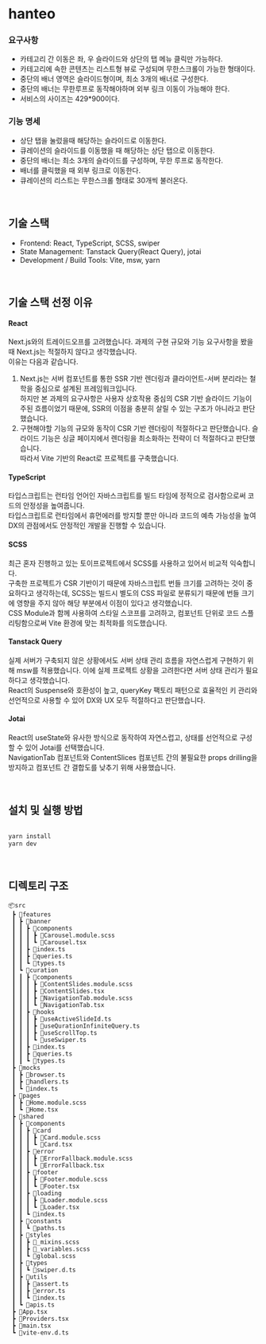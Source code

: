 # hanteo
### 요구사항

- 카테고리 간 이동은 좌, 우 슬라이드와 상단의 탭 메뉴 클릭만 가능하다.
- 카테고리에 속한 콘텐츠는 리스트형 뷰로 구성되며 무한스크롤이 가능한 형태이다.
- 중단의 배너 영역은 슬라이드형이며, 최소 3개의 배너로 구성한다.
- 중단의 배너는 무한루프로 동작해야하며 외부 링크 이동이 가능해야 한다.
- 서비스의 사이즈는 429\*900이다.

### 기능 명세

- 상단 탭을 눌렀을때 해당하는 슬라이드로 이동한다.
- 큐레이션의 슬라이드를 이동했을 때 해당하는 상단 탭으로 이동한다.
- 중단의 배너는 최소 3개의 슬라이드를 구성하며, 무한 루프로 동작한다.
- 배너를 클릭했을 때 외부 링크로 이동한다.
- 큐레이션의 리스트는 무한스크롤 형태로 30개씩 불러온다.

<br/>

## 기술 스택

- Frontend: React, TypeScript, SCSS, swiper
- State Management: Tanstack Query(React Query), jotai
- Development / Build Tools: Vite, msw, yarn

<br/>

## 기술 스택 선정 이유

#### React

Next.js와의 트레이드오프를 고려했습니다.
과제의 구현 규모와 기능 요구사항을 봤을 때 Next.js는 적절하지 않다고 생각했습니다. <br/>
이유는 다음과 같습니다.

1. Next.js는 서버 컴포넌트를 통한 SSR 기반 렌더링과 클라이언트-서버 분리라는 철학을 중심으로 설계된 프레임워크입니다. <br/>
   하지만 본 과제의 요구사항은 사용자 상호작용 중심의 CSR 기반 슬라이드 기능이 주된 흐름이었기 때문에, SSR의 이점을 충분히 살릴 수 있는 구조가 아니라고 판단했습니다.
2. 구현해야할 기능의 규모와 동작이 CSR 기반 렌더링이 적절하다고 판단했습니다. 슬라이드 기능은 싱글 페이지에서 렌더링을 최소화하는 전략이 더 적절하다고 판단했습니다. <br/>
   따라서 Vite 기반의 React로 프로젝트를 구축했습니다.

#### TypeScript

타입스크립트는 런타임 언어인 자바스크립트를 빌드 타임에 정적으로 검사함으로써 코드의 안정성을 높여줍니다. <br/>
타입스크립트로 런타임에서 휴먼에러를 방지할 뿐만 아니라 코드의 예측 가능성을 높여 DX의 관점에서도 안정적인 개발을 진행할 수 있습니다.

#### SCSS

최근 혼자 진행하고 있는 토이프로젝트에서 SCSS를 사용하고 있어서 비교적 익숙합니다. <br/>
구축한 프로젝트가 CSR 기반이기 때문에 자바스크립트 번들 크기를 고려하는 것이 중요하다고 생각하는데, SCSS는 빌드시 별도의 CSS 파일로 분류되기 때문에 번들 크기에 영향을 주지 않아 해당 부분에서 이점이 있다고 생각했습니다. <br/>
CSS Module과 함께 사용하여 스타일 스코프를 고려하고, 컴포넌트 단위로 코드 스플리팅함으로써 Vite 환경에 맞는 최적화를 의도했습니다.

#### Tanstack Query

실제 서버가 구축되지 않은 상황에서도 서버 상태 관리 흐름을 자연스럽게 구현하기 위해 msw를 적용했습니다. 이에 실제 프로젝트 상황을 고려한다면 서버 상태 관리가 필요하다고 생각했습니다. <br/>
React의 Suspense와 호환성이 높고, queryKey 팩토리 패턴으로 효율적인 키 관리와 선언적으로 사용할 수 있어 DX와 UX 모두 적절하다고 판단했습니다.

#### Jotai

React의 useState와 유사한 방식으로 동작하여 자연스럽고, 상태를 선언적으로 구성할 수 있어 Jotai를 선택했습니다. <br/>
NavigationTab 컴포넌트와 ContentSlices 컴포넌트 간의 불필요한 props drilling을 방지하고 컴포넌트 간 결합도를 낮추기 위해 사용했습니다.

<br/>

## 설치 및 실행 방법

```bash

yarn install
yarn dev
```
<br/>

## 디렉토리 구조
```
📦src
 ┣ 📂features  
 ┃ ┣ 📂banner  
 ┃ ┃ ┣ 📂components
 ┃ ┃ ┃ ┣ 📜Carousel.module.scss
 ┃ ┃ ┃ ┗ 📜Carousel.tsx
 ┃ ┃ ┣ 📜index.ts
 ┃ ┃ ┣ 📜queries.ts
 ┃ ┃ ┗ 📜types.ts
 ┃ ┗ 📂curation
 ┃ ┃ ┣ 📂components
 ┃ ┃ ┃ ┣ 📜ContentSlides.module.scss
 ┃ ┃ ┃ ┣ 📜ContentSlides.tsx
 ┃ ┃ ┃ ┣ 📜NavigationTab.module.scss
 ┃ ┃ ┃ ┗ 📜NavigationTab.tsx
 ┃ ┃ ┣ 📂hooks
 ┃ ┃ ┃ ┣ 📜useActiveSlideId.ts
 ┃ ┃ ┃ ┣ 📜useQurationInfiniteQuery.ts
 ┃ ┃ ┃ ┣ 📜useScrollTop.ts
 ┃ ┃ ┃ ┗ 📜useSwiper.ts
 ┃ ┃ ┣ 📜index.ts
 ┃ ┃ ┣ 📜queries.ts
 ┃ ┃ ┗ 📜types.ts
 ┣ 📂mocks
 ┃ ┣ 📜browser.ts
 ┃ ┣ 📜handlers.ts
 ┃ ┗ 📜index.ts
 ┣ 📂pages
 ┃ ┣ 📜Home.module.scss
 ┃ ┗ 📜Home.tsx
 ┣ 📂shared
 ┃ ┣ 📂components
 ┃ ┃ ┣ 📂card
 ┃ ┃ ┃ ┣ 📜Card.module.scss
 ┃ ┃ ┃ ┗ 📜Card.tsx
 ┃ ┃ ┣ 📂error
 ┃ ┃ ┃ ┣ 📜ErrorFallback.module.scss
 ┃ ┃ ┃ ┗ 📜ErrorFallback.tsx
 ┃ ┃ ┣ 📂footer
 ┃ ┃ ┃ ┣ 📜Footer.module.scss
 ┃ ┃ ┃ ┗ 📜Footer.tsx
 ┃ ┃ ┣ 📂loading
 ┃ ┃ ┃ ┣ 📜Loader.module.scss
 ┃ ┃ ┃ ┗ 📜Loader.tsx
 ┃ ┃ ┗ 📜index.ts
 ┃ ┣ 📂constants
 ┃ ┃ ┗ 📜paths.ts
 ┃ ┣ 📂styles
 ┃ ┃ ┣ 📜_mixins.scss
 ┃ ┃ ┣ 📜_variables.scss
 ┃ ┃ ┗ 📜global.scss
 ┃ ┣ 📂types
 ┃ ┃ ┗ 📜swiper.d.ts
 ┃ ┣ 📂utils
 ┃ ┃ ┣ 📜assert.ts
 ┃ ┃ ┣ 📜error.ts
 ┃ ┃ ┗ 📜index.ts
 ┃ ┗ 📜apis.ts
 ┣ 📜App.tsx
 ┣ 📜Providers.tsx
 ┣ 📜main.tsx
 ┗ 📜vite-env.d.ts
```


